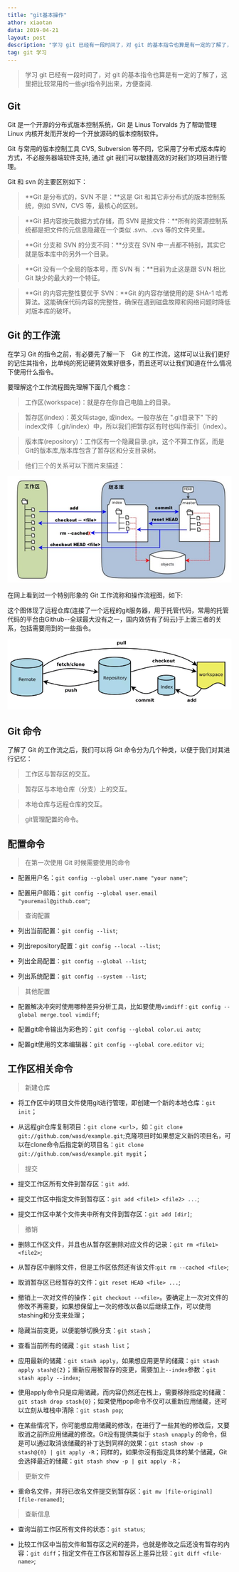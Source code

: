 ```yaml
---
title: "git基本操作"
athor: xiaotan
data: 2019-04-21
layout: post
description: "学习 git 已经有一段时间了，对 git 的基本指令也算是有一定的了解了，这里把比较常用的一些git指令列出来，方便查阅"
tag: git 学习
---
```


>学习 git 已经有一段时间了，对 git 的基本指令也算是有一定的了解了，这里把比较常用的一些git指令列出来，方便查阅.

## Git
Git 是一个开源的分布式版本控制系统，Git 是 Linus Torvalds 为了帮助管理 Linux 内核开发而开发的一个开放源码的版本控制软件。

Git 与常用的版本控制工具 CVS, Subversion 等不同，它采用了分布式版本库的方式，不必服务器端软件支持, 通过 git 我们可以敏捷高效的对我们的项目进行管理。

Git 和 svn 的主要区别如下：

>**Git 是分布式的，SVN 不是：**这是 Git 和其它非分布式的版本控制系统，例如 SVN，CVS 等，最核心的区别。

>**Git 把内容按元数据方式存储，而 SVN 是按文件：**所有的资源控制系统都是把文件的元信息隐藏在一个类似 .svn、.cvs 等的文件夹里。

>**Git 分支和 SVN 的分支不同：**分支在 SVN 中一点都不特别，其实它就是版本库中的另外一个目录。

>**Git 没有一个全局的版本号，而 SVN 有：**目前为止这是跟 SVN 相比 Git 缺少的最大的一个特征。

>**Git 的内容完整性要优于 SVN：**Git 的内容存储使用的是 SHA-1 哈希算法。这能确保代码内容的完整性，确保在遇到磁盘故障和网络问题时降低对版本库的破坏。

## Git 的工作流
在学习 Git 的指令之前，有必要先了解一下　Ｇit 的工作流，这样可以让我们更好的记住其指令，比单纯的死记硬背效果好很多，而且还可以让我们知道在什么情况下使用什么指令。

要理解这个工作流程图先理解下面几个概念：

>工作区(workspace)：就是存在你自己电脑上的目录。

>暂存区(index)：英文叫stage, 或index。一般存放在 ".git目录下" 下的index文件（.git/index）中，所以我们把暂存区有时也叫作索引（index）。

>版本库(repository)：工作区有一个隐藏目录.git，这个不算工作区，而是Git的版本库,版本库包含了暂存区和分支目录树。

>他们三个的关系可以下图片来描述：

![](/images/posts/markdown/Git-work1.png)

在网上看到过一个特别形象的 Git 工作流称和操作流程图，如下:

这个图体现了远程仓库(连接了一个远程的git服务器，用于托管代码，常用的托管代码的平台由Github--全球最大没有之一，国内效仿有了码云)于上面三者的关系，包括需要用到的一些指令。

![](/images/posts/markdown/Git-work.png)

## Git 命令

了解了 Git 的工作流之后，我们可以将 Git 命令分为几个种类，以便于我们对其进行记忆：

>工作区与暂存区的交互。

>暂存区与本地仓库（分支）上的交互。

>本地仓库与远程仓库的交互。

>git管理配置的命令。

## 配置命令

>在第一次使用 Git 时候需要使用的命令

- 配置用户名：```git config --global user.name "your name"```;

- 配置用户邮箱：```git config --global user.email "youremail@github.com"```;

>查询配置

- 列出当前配置：```git config --list```;

- 列出repository配置：```git config --local --list```;

- 列出全局配置：```git config --global --list```;

- 列出系统配置：```git config --system --list```;

>其他配置

- 配置解决冲突时使用哪种差异分析工具，比如要使用```vimdiff：git config --global merge.tool vimdiff```;

- 配置git命令输出为彩色的：```git config --global color.ui auto```;

- 配置git使用的文本编辑器：```git config --global core.editor vi```;

## 工作区相关命令

>新建仓库

- 将工作区中的项目文件使用git进行管理，即创建一个新的本地仓库：```git init```；

- 从远程git仓库复制项目：```git clone <url>```，如：```git clone git://github.com/wasd/example.git```;克隆项目时如果想定义新的项目名，可以在clone命令后指定新的项目名：```git clone git://github.com/wasd/example.git mygit```；

>提交

- 提交工作区所有文件到暂存区：```git add```.

- 提交工作区中指定文件到暂存区：```git add <file1> <file2> ...```;

- 提交工作区中某个文件夹中所有文件到暂存区：```git add [dir]```;

>撤销

- 删除工作区文件，并且也从暂存区删除对应文件的记录：```git rm <file1> <file2>```;

- 从暂存区中删除文件，但是工作区依然还有该文件:```git rm --cached <file>```;

- 取消暂存区已经暂存的文件：```git reset HEAD <file> ...```;

- 撤销上一次对文件的操作：```git checkout --<file>```。要确定上一次对文件的修改不再需要，如果想保留上一次的修改以备以后继续工作，可以使用stashing和分支来处理；

- 隐藏当前变更，以便能够切换分支：```git stash```；

- 查看当前所有的储藏：```git stash list```；

- 应用最新的储藏：```git stash apply```，如果想应用更早的储藏：```git stash apply stash@{2}```；重新应用被暂存的变更，需要加上```--index```参数：```git stash apply --index```;

- 使用apply命令只是应用储藏，而内容仍然还在栈上，需要移除指定的储藏：```git stash drop stash{0}```；如果使用pop命令不仅可以重新应用储藏，还可以立刻从堆栈中清除：```git stash pop```;

- 在某些情况下，你可能想应用储藏的修改，在进行了一些其他的修改后，又要取消之前所应用储藏的修改。Git没有提供类似于 ```stash unapply``` 的命令，但是可以通过取消该储藏的补丁达到同样的效果：```git stash show -p stash@{0} | git apply -R```；同样的，如果你沒有指定具体的某个储藏，Git 会选择最近的储藏：```git stash show -p | git apply -R```；

>更新文件


- 重命名文件，并将已改名文件提交到暂存区：```git mv [file-original] [file-renamed]```;

>查新信息

- 查询当前工作区所有文件的状态：```git status```;

- 比较工作区中当前文件和暂存区之间的差异，也就是修改之后还没有暂存的内容：```git diff```；指定文件在工作区和暂存区上差异比较：```git diff <file-name>```;
